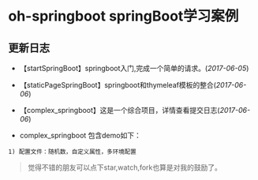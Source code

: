# oh-springboot springBoot学习案例


## 更新日志

- 【startSpringBoot】springboot入门,完成一个简单的请求。(*2017-06-05*)
- 【staticPageSpringBoot】springboot和thymeleaf模板的整合(*2017-06-06*)
- 【complex_springboot】这是一个综合项目，详情查看提交日志(*2017-06-06*)

- complex_springboot 包含demo如下：

```
1) 配置文件：随机数，自定义属性，多环境配置

```


> 觉得不错的朋友可以点下star,watch,fork也算是对我的鼓励了。
